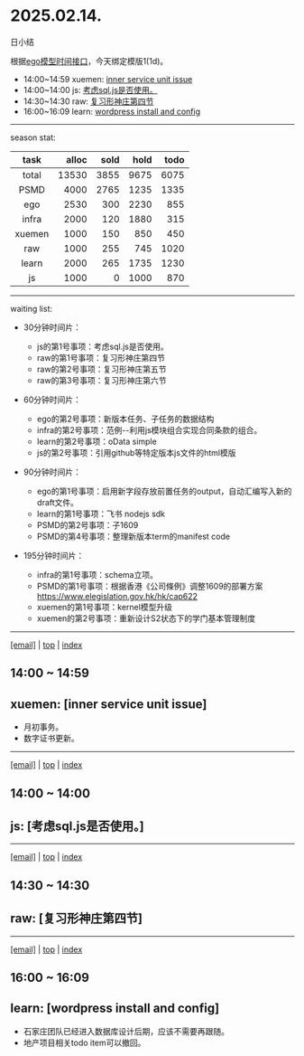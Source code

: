 # 2025.02.14.
日小结

<a id="top"></a>
根据[ego模型时间接口](https://gitee.com/hyg/blog/blob/master/timeflow.md)，今天绑定模版1(1d)。

<a id="index"></a>
- 14:00~14:59	xuemen: [inner service unit issue](#20250214140000)
- 14:00~14:00	js: [考虑sql.js是否使用。](#20250214140000)
- 14:30~14:30	raw: [复习形神庄第四节](#20250214143000)
- 16:00~16:09	learn: [wordpress install and config](#20250214160000)

---
season stat:

| task | alloc | sold | hold | todo |
| :---: | ---: | ---: | ---: | ---: |
| total | 13530 | 3855 | 9675 | 6075 |
| PSMD | 4000 | 2765 | 1235 | 1335 |
| ego | 2530 | 300 | 2230 | 855 |
| infra | 2000 | 120 | 1880 | 315 |
| xuemen | 1000 | 150 | 850 | 450 |
| raw | 1000 | 255 | 745 | 1020 |
| learn | 2000 | 265 | 1735 | 1230 |
| js | 1000 | 0 | 1000 | 870 |

---
waiting list:


- 30分钟时间片：
  - js的第1号事项：考虑sql.js是否使用。
  - raw的第1号事项：复习形神庄第四节
  - raw的第2号事项：复习形神庄第五节
  - raw的第3号事项：复习形神庄第六节

- 60分钟时间片：
  - ego的第2号事项：新版本任务、子任务的数据结构
  - infra的第2号事项：范例--利用js模块组合实现合同条款的组合。
  - learn的第2号事项：oData simple
  - js的第2号事项：引用github等特定版本js文件的html模版

- 90分钟时间片：
  - ego的第1号事项：启用新字段存放前置任务的output，自动汇编写入新的draft文件。
  - learn的第1号事项：飞书 nodejs sdk
  - PSMD的第2号事项：子1609
  - PSMD的第4号事项：整理新版本term的manifest code

- 195分钟时间片：
  - infra的第1号事项：schema立项。
  - PSMD的第1号事项：根据香港《公司條例》调整1609的部署方案 https://www.elegislation.gov.hk/hk/cap622
  - xuemen的第1号事项：kernel模型升级
  - xuemen的第2号事项：重新设计S2状态下的学门基本管理制度

---
<a href="mailto:huangyg@mars22.com?subject=关于2025.02.14.[inner service unit issue]任务&body=日期: 2025.02.14.%0D%0A序号: 5%0D%0A手稿:../../draft/2025/20250214.a.md%0D%0A---请勿修改邮件主题及以上内容 从下一行开始写您的想法---%0D%0A">[email]</a> | [top](#top) | [index](#index)
<a id="20250214140000"></a>
## 14:00 ~ 14:59
## xuemen: [inner service unit issue]

- 月初事务。
- 数字证书更新。
---
<a href="mailto:huangyg@mars22.com?subject=关于2025.02.14.[考虑sql.js是否使用。]任务&body=日期: 2025.02.14.%0D%0A序号: 6%0D%0A手稿:../../draft/2025/20250214.01.md%0D%0A---请勿修改邮件主题及以上内容 从下一行开始写您的想法---%0D%0A">[email]</a> | [top](#top) | [index](#index)
<a id="20250214140000"></a>
## 14:00 ~ 14:00
## js: [考虑sql.js是否使用。]


---
<a href="mailto:huangyg@mars22.com?subject=关于2025.02.14.[复习形神庄第四节]任务&body=日期: 2025.02.14.%0D%0A序号: 7%0D%0A手稿:../../draft/2025/20250214.02.md%0D%0A---请勿修改邮件主题及以上内容 从下一行开始写您的想法---%0D%0A">[email]</a> | [top](#top) | [index](#index)
<a id="20250214143000"></a>
## 14:30 ~ 14:30
## raw: [复习形神庄第四节]


---
<a href="mailto:huangyg@mars22.com?subject=关于2025.02.14.[wordpress install and config]任务&body=日期: 2025.02.14.%0D%0A序号: 9%0D%0A手稿:../../draft/2025/20250214.03.md%0D%0A---请勿修改邮件主题及以上内容 从下一行开始写您的想法---%0D%0A">[email]</a> | [top](#top) | [index](#index)
<a id="20250214160000"></a>
## 16:00 ~ 16:09
## learn: [wordpress install and config]

- 石家庄团队已经进入数据库设计后期，应该不需要再跟随。
- 地产项目相关todo item可以撤回。